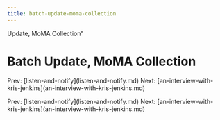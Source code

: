 ```yaml
---
title: batch-update-moma-collection
---
```


Update, MoMA Collection\"

# Batch Update, MoMA Collection

Prev: \[listen-and-notify](listen-and-notify.md)
Next:
\[an-interview-with-kris-jenkins](an-interview-with-kris-jenkins.md)

Prev: \[listen-and-notify](listen-and-notify.md)
Next:
\[an-interview-with-kris-jenkins](an-interview-with-kris-jenkins.md)
